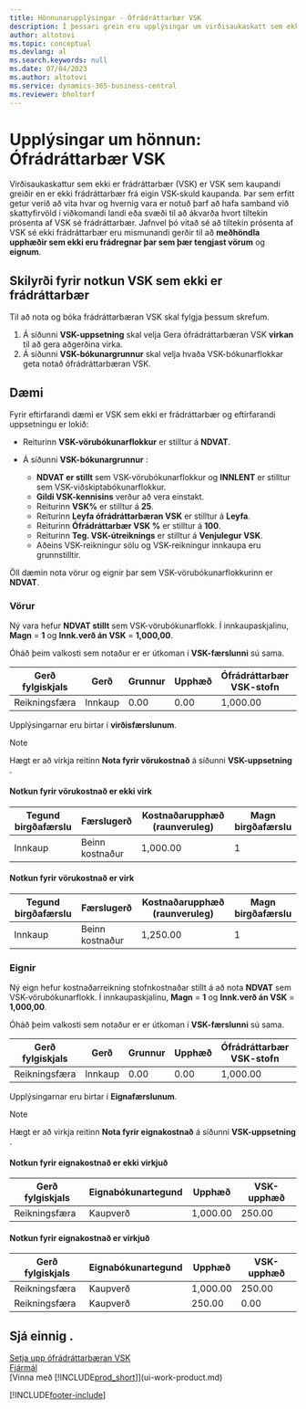 ```yaml
---
title: Hönnunarupplýsingar - Ófrádráttarbær VSK
description: Í þessari grein eru upplýsingar um virðisaukaskatt sem ekki er frádráttarbær (VSK) sem kaupandi greiðir en er ekki frádráttarbært frá eigin VSK-skuld kaupanda.
author: altotovi
ms.topic: conceptual
ms.devlang: al
ms.search.keywords: null
ms.date: 07/04/2023
ms.author: altotovi
ms.service: dynamics-365-business-central
ms.reviewer: bholtorf
---
```


# <a name="design-details-non-deductible-vat"></a>Upplýsingar um hönnun: Ófrádráttarbær VSK

Virðisaukaskattur sem ekki er frádráttarbær (VSK) er VSK sem kaupandi greiðir en er ekki frádráttarbær frá eigin VSK-skuld kaupanda. Þar sem erfitt getur verið að vita hvar og hvernig vara er notuð þarf að hafa samband við skattyfirvöld í viðkomandi landi eða svæði til að ákvarða hvort tiltekin prósenta af VSK sé frádráttarbær. Jafnvel þó vitað sé að tiltekin prósenta af VSK sé ekki frádráttarbær eru mismunandi gerðir til að **meðhöndla upphæðir sem ekki eru frádregnar þar sem þær tengjast vörum** og **eignum**.

## <a name="prerequisites-for-using-non-deductible-vat"></a>Skilyrði fyrir notkun VSK sem ekki er frádráttarbær

Til að nota og bóka frádráttarbæran VSK skal fylgja þessum skrefum.

1. Á síðunni **VSK-uppsetning** skal velja Gera ófrádráttarbæran VSK **virkan** til að gera aðgerðina virka.
2. Á síðunni **VSK-bókunargrunnur** skal velja hvaða VSK-bókunarflokkar geta notað ófrádráttarbæran VSK.

## <a name="examples"></a>Dæmi

Fyrir eftirfarandi dæmi er VSK sem ekki er frádráttarbær og eftirfarandi uppsetningu er lokið:

- Reiturinn **VSK-vörubókunarflokkur** er stilltur á **NDVAT**.
- Á síðunni **VSK-bókunargrunnur** :

    - **NDVAT er stillt** sem VSK-vörubókunarflokkur og **INNLENT** er stilltur sem VSK-viðskiptabókunarflokkur.
    -  **Gildi VSK-kennisins** verður að vera einstakt.
    - Reiturinn **VSK%** er stilltur á **25**.
    - Reiturinn **Leyfa ófrádráttarbæran VSK** er stilltur á **Leyfa**.
    - Reiturinn **Ófrádráttarbær VSK %** er stilltur á **100**.
    - Reiturinn **Teg. VSK-útreiknings** er stilltur á **Venjulegur VSK**.
    - Aðeins VSK-reikningur sölu og VSK-reikningur innkaupa eru grunnstilltir.

Öll dæmin nota vörur og eignir þar sem VSK-vörubókunarflokkurinn er **NDVAT**.

### <a name="items"></a>Vörur

Ný vara hefur **NDVAT stillt** sem VSK-vörubókunarflokk. Í innkaupaskjalinu, **Magn** = **1** og **Innk.verð án VSK** = **1,000,00**.

Óháð þeim valkosti sem notaður er er útkoman í **VSK-færslunni** sú sama.

| Gerð fylgiskjals | Gerð | Grunnur | Upphæð | Ófrádráttarbær VSK-stofn | Ófrádráttarbær VSK-upphæð |
|---|---|---|---|---|---|
| Reikningsfæra | Innkaup | 0.00 | 0.00 | 1,000.00 | 250.00 |

Upplýsingarnar eru birtar í **virðisfærslunum**.

> [!NOTE]
> Hægt er að virkja reitinn **Nota fyrir vörukostnað** á síðunni **VSK-uppsetning** .

#### <a name="use-for-item-cost-isnt-enabled"></a>Notkun fyrir vörukostnað er ekki virk

| Tegund birgðafærslu | Færslugerð | Kostnaðarupphæð (raunveruleg) | Magn birgðafærslu |
|---|---|---|---|
| Innkaup | Beinn kostnaður | 1,000.00 | 1 |

#### <a name="use-for-item-cost-is-enabled"></a>Notkun fyrir vörukostnað er virk

| Tegund birgðafærslu | Færslugerð | Kostnaðarupphæð (raunveruleg) | Magn birgðafærslu |
|---|---|---|---|
| Innkaup | Beinn kostnaður | 1,250.00 | 1 |

### <a name="fixed-assets"></a>Eignir

Ný eign hefur kostnaðarreikning stofnkostnaðar stillt á að nota **NDVAT** sem VSK-vörubókunarflokk. Í innkaupaskjalinu, **Magn** = **1** og **Innk.verð án VSK** = **1,000,00**.

Óháð þeim valkosti sem notaður er er útkoman í **VSK-færslunni** sú sama.

| Gerð fylgiskjals | Gerð | Grunnur | Upphæð | Ófrádráttarbær VSK-stofn | Ófrádráttarbær VSK-upphæð |
|---|---|---|---|---|---|
| Reikningsfæra | Innkaup | 0.00 | 0.00 | 1,000.00 | 250.00 |

Upplýsingarnar eru birtar í **Eignafærslunum**.

> [!NOTE]
> Hægt er að virkja reitinn **Nota fyrir eignakostnað** á síðunni **VSK-uppsetning** .

#### <a name="use-for-fixed-asset-cost-isnt-enabled"></a>Notkun fyrir eignakostnað er ekki virkjuð

| Gerð fylgiskjals | Eignabókunartegund | Upphæð | VSK-upphæð |
|---|---|---|---|
| Reikningsfæra | Kaupverð | 1,000.00 | 250.00 |

#### <a name="use-for-fixed-asset-cost-is-enabled"></a>Notkun fyrir eignakostnað er virkjuð

| Gerð fylgiskjals | Eignabókunartegund | Upphæð | VSK-upphæð |
|---|---|---|---|
| Reikningsfæra | Kaupverð | 1,000.00 | 250.00 |
| Reikningsfæra | Kaupverð | 250.00 | 0.00 |

## <a name="see-also"></a>Sjá einnig .

[Setja upp ófrádráttarbæran VSK](finance-setup-nondeductible-vat.md)  
[Fjármál](finance.md)  
[Vinna með [!INCLUDE[prod_short](includes/prod_short.md)]](ui-work-product.md)

[!INCLUDE[footer-include](includes/footer-banner.md)]

